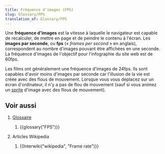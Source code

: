 ```yaml
---
title: Fréquence d'images (FPS)
slug: Glossary/FPS
translation_of: Glossary/FPS
---
```

Une **fréquence d'images** est la vitesse à laquelle le navigateur est capable de recalculer, de mettre en page et de peindre le contenu à l'écran. Les **images par seconde**, ou **fps** (« _frames per second_ » en anglais), correspondent au nombre d'images pouvant être affichées en une seconde. La fréquence d'images de l'objectif pour l'infographie du site web est de 60fps.

Les films ont généralement une fréquence d'images de 24fps. Ils sont capables d'avoir moins d'images par seconde car l'illusion de la vie est créée avec des flous de mouvement. Lorsque vous vous déplacez sur un écran d'ordinateur, il n'y a pas de flou de mouvement (sauf si vous animez un [sprite](/fr/docs/Web/CSS/CSS_Images/Implementing_image_sprites_in_CSS) d'image avec des flous de mouvement).

## Voir aussi

1. [Glossaire](/fr/docs/Glossary)

    1. {{glossary("FPS")}}

2. Articles Wikipedia

    1. {{Interwiki("wikipedia", "Frame rate")}}
